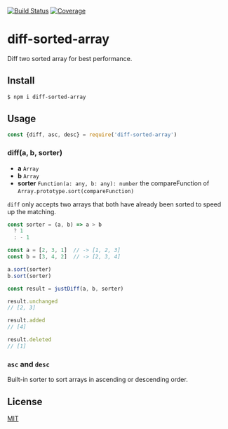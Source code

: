 [![Build Status](https://travis-ci.org/kaelzhang/diff-sorted-array.svg?branch=master)](https://travis-ci.org/kaelzhang/diff-sorted-array)
[![Coverage](https://codecov.io/gh/kaelzhang/diff-sorted-array/branch/master/graph/badge.svg)](https://codecov.io/gh/kaelzhang/diff-sorted-array)
<!-- optional appveyor tst
[![Windows Build Status](https://ci.appveyor.com/api/projects/status/github/kaelzhang/diff-sorted-array?branch=master&svg=true)](https://ci.appveyor.com/project/kaelzhang/diff-sorted-array)
-->
<!-- optional npm version
[![NPM version](https://badge.fury.io/js/diff-sorted-array.svg)](http://badge.fury.io/js/diff-sorted-array)
-->
<!-- optional npm downloads
[![npm module downloads per month](http://img.shields.io/npm/dm/diff-sorted-array.svg)](https://www.npmjs.org/package/diff-sorted-array)
-->
<!-- optional dependency status
[![Dependency Status](https://david-dm.org/kaelzhang/diff-sorted-array.svg)](https://david-dm.org/kaelzhang/diff-sorted-array)
-->

# diff-sorted-array

Diff two sorted array for best performance.

## Install

```sh
$ npm i diff-sorted-array
```

## Usage

```js
const {diff, asc, desc} = require('diff-sorted-array')
```

### diff(a, b, sorter)

- **a** `Array`
- **b** `Array`
- **sorter** `Function(a: any, b: any): number` the compareFunction of `Array.prototype.sort(compareFunction)`

`diff` only accepts two arrays that both have already been sorted to speed up the matching.

```js
const sorter = (a, b) => a > b
  ? 1
  : - 1

const a = [2, 3, 1]  // -> [1, 2, 3]
const b = [3, 4, 2]  // -> [2, 3, 4]

a.sort(sorter)
b.sort(sorter)

const result = justDiff(a, b, sorter)

result.unchanged
// [2, 3]

result.added
// [4]

result.deleted
// [1]
```

### `asc` and `desc`

Built-in sorter to sort arrays in ascending or descending order.

## License

[MIT](LICENSE)
